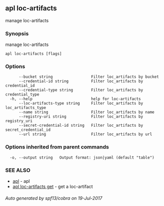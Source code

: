 ## apl loc-artifacts

manage loc-artifacts

### Synopsis


manage loc-artifacts

```
apl loc-artifacts [flags]
```

### Options

```
      --bucket string                 Filter loc_artifacts by bucket
      --credential-id string          Filter loc_artifacts by credential_id
      --credential-type string        Filter loc_artifacts by credential_type
  -h, --help                          help for loc-artifacts
      --loc-artifacts-type string     Filter loc_artifacts by loc_artifacts_type
      --name string                   Filter loc_artifacts by name
      --registry-uri string           Filter loc_artifacts by registry_uri
      --secret-credential-id string   Filter loc_artifacts by secret_credential_id
      --url string                    Filter loc_artifacts by url
```

### Options inherited from parent commands

```
  -o, --output string   Output format: json|yaml (default "table")
```

### SEE ALSO
* [apl](apl.md)	 - apl
* [apl loc-artifacts get](apl_loc-artifacts_get.md)	 - get a loc-artifact

###### Auto generated by spf13/cobra on 19-Jul-2017
